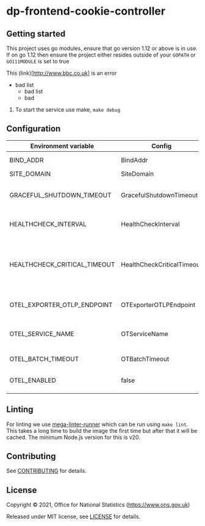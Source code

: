 # dp-frontend-cookie-controller

## Getting started

This project uses go modules, ensure that go version 1.12 or above is in use.
If on go 1.12 then ensure the project either resides outside of your `GOPATH` or `GO111MODULE` is set to true

This (link)[http://www.bbc.co.uk] is an error

- bad list
    - bad list
  - bad

1. To start the service use make, `make debug`

## Configuration

| Environment variable         | Config                     | Description                                                                            | Default                       |
|------------------------------|----------------------------|----------------------------------------------------------------------------------------|-------------------------------|
| BIND_ADDR                    | BindAddr                   | The Port to run on                                                                     | :24100                        |
| SITE_DOMAIN                  | SiteDomain                 |                                                                                        | localhost                     |
| GRACEFUL_SHUTDOWN_TIMEOUT    | GracefulShutdownTimeout    | Time to wait during graceful shutdown                                                  | 5 seconds                     |
| HEALTHCHECK_INTERVAL         | HealthCheckInterval        | Interval between health checks                                                         | 30 seconds                    |
| HEALTHCHECK_CRITICAL_TIMEOUT | HealthCheckCriticalTimeout | Amount of time to pass since last healthy health check to be deemed a critical failure | 90 seconds                    |
| OTEL_EXPORTER_OTLP_ENDPOINT  | OTExporterOTLPEndpoint     | Endpoint for OpenTelemetry service                                                     | localhost:4317                |
| OTEL_SERVICE_NAME            | OTServiceName              | Label of service for OpenTelemetry service                                             | dp-frontend-cookie-controller |
| OTEL_BATCH_TIMEOUT           | OTBatchTimeout             | Timeout for OpenTelemetry                                                              | 5s                            |
| OTEL_ENABLED                 | false                      | Feature flag to enable OpenTelemetry                                                   |                               |

## Linting

For linting we use [mega-linter-runner](https://github.com/oxsecurity/megalinter) which can be run using `make lint`. This takes a long time to build the image the first time but after that it will be cached. The minimum Node.js version for this is v20.

## Contributing

See [CONTRIBUTING](CONTRIBUTING.md) for details.

## License

Copyright © 2021, Office for National Statistics (<https://www.ons.gov.uk>)

Released under MIT license, see [LICENSE](LICENSE.md) for details.
